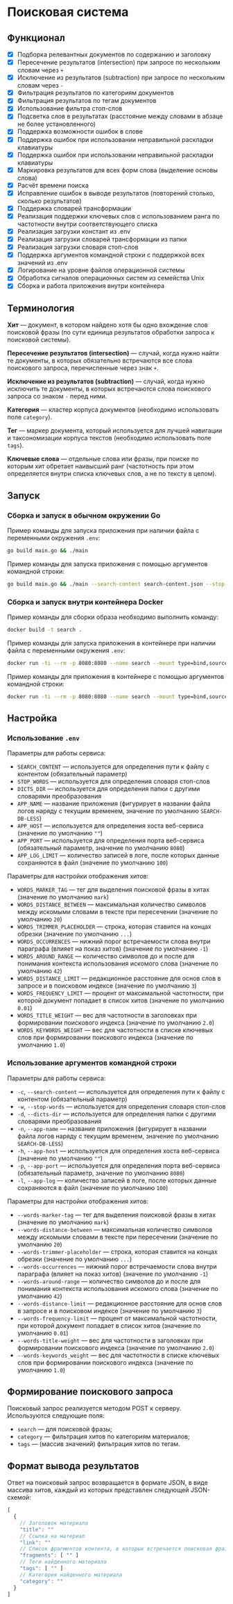 # Поисковая система

## Функционал

- [x] Подборка релевантных документов по содержанию и заголовку
- [x] Пересечение результатов (intersection) при запросе по нескольким словам через `+`
- [x] Исключение из результатов (subtraction) при запросе по нескольким словам через `-`
- [x] Фильтрация результатов по категориям документов
- [x] Фильтрация результатов по тегам документов
- [x] Использование фильтра стоп-слов
- [x] Подсветка слов в результатах (расстояние между словами в абзаце не более установленного)
- [x] Поддержка возможности ошибок в слове
- [x] Поддержка ошибок при использовании неправильной раскладки клавиатуры
- [x] Поддержка ошибок при использовании неправильной раскладки клавиатуры
- [x] Маркировка результатов для всех форм слова (выделение основы слова)
- [x] Расчёт времени поиска
- [x] Исправление ошибок в выводе результатов (повторений столько, сколько результатов)
- [x] Поддержка словарей трансформации
- [x] Реализация поддержки ключевых слов с использованием ранга по частотности внутри соответствующего списка
- [x] Реализация загрузки констант из .env
- [x] Реализация загрузки словарей трансформации из папки
- [x] Реализация загрузки словаря стоп-слов
- [x] Поддержка аргументов командной строки с поддержкой всех значений из .env
- [x] Логирование на уровне файлов операционной системы
- [x] Обработка сигналов операционных систем из семейства Unix
- [x] Сборка и работа приложения внутри контейнера

## Терминология

**Хит** — документ, в котором найдено хотя бы одно вхождение слов поисковой фразы (по сути единица результатов обработки запроса к поисковой системы).

**Пересечение результатов (intersection)** — случай, когда нужно найти те документы, в которых обязательно встречаются все слова поискового запроса, перечисленные через знак `+`.

**Исключение из результатов (subtraction)** — случай, когда нужно исключить те документы, в которых встречаются слова поискового запроса со знаком `-` перед ними.

**Категория** — кластер корпуса документов (необходимо использовать поле `category`).

**Тег** — маркер документа, который используется для лучшей навигации и таксономизации корпуса текстов (необходимо использовать поле `tags`).

**Ключевые слова** — отдельные слова или фразы, при поиске по которым хит обретает наивысший ранг (частотность при этом определяется внутри списка ключевых слов, а не по тексту в целом).

## Запуск

### Сборка и запуск в обычном окружении Go

Пример команды для запуска приложения при наличии файла с переменными окружения `.env`:

```bash
go build main.go && ./main
```

Пример команды для запуска приложения с помощью аргументов командной строки:

```bash
go build main.go && ./main --search-content search-content.json --stop-words stop-search.json --dicts-dir dics --app-port 8080
```

### Сборка и запуск внутри контейнера Docker

Пример команды для сборки образа необходимо выполнить команду:

```bash
docker build -t search .
```

Пример команды для запуска приложения в контейнере при наличии файла с переменными окружения `.env`:

```bash
docker run -ti --rm -p 8080:8080 --name search --mount type=bind,source="$(pwd)",target=/app/data search
```

Пример команды для приложения в контейнере с помощью аргументов командной строки:

```bash
docker run -ti --rm -p 8080:8080 --name search --mount type=bind,source="$(pwd)",target=/app/data search --search-content data/search-content.json --stop-words data/stop-search.json --dicts-dir data/dics --app-port 8080
```

## Настройка

### Использование `.env`

Параметры для работы сервиса:

- `SEARCH_CONTENT` — используется для определения пути к файлу с контентом (обязательный параметр)
- `STOP_WORDS` — используется для определения словаря стоп-слов
- `DICTS_DIR` — используется для определения папки с другими словарями преобразования
- `APP_NAME` — название приложения (фигурирует в названии файла логов наряду с текущим временем, значение по умолчанию `SEARCH-DB-LESS`)
- `APP_HOST` — используется для определения хоста веб-сервиса (значение по умолчанию `""`)
- `APP_PORT` — используется для определения порта веб-сервиса (обязательный параметр, значение по умолчанию `8080`)
- `APP_LOG_LIMIT` — количество записей в логе, после которых данные сохраняются в файл (значение по умолчанию `100`)

Параметры для настройки отображения хитов:

- `WORDS_MARKER_TAG` — тег для выделения поисковой фразы в хитах (значение по умолчанию `mark`)
- `WORDS_DISTANCE_BETWEEN` — максимальная количество символов между искомыми словами в тексте при пересечении (значение по умолчанию `20`)
- `WORDS_TRIMMER_PLACEHOLDER` — строка, которая ставится на концах  обрезки (значение по умолчанию `...`)
- `WORDS_OCCURRENCES` — нижний порог встречаемости слова внутри параграфа (влияет на показ хитов) (значение по умолчанию `-1`)
- `WORDS_AROUND_RANGE` — количество символов до и после для понимания контекста использования искомого слова (значение по умолчанию `42`)
- `WORDS_DISTANCE_LIMIT` — редакционное расстояние для основ слов в запросе и в поисковом индексе (значение по умолчанию `3`)
- `WORDS_FREQUENCY_LIMIT` — процент от максимальной частотности, при которой документ попадает в список хитов (значение по умолчанию `0.01`)
- `WORDS_TITLE_WEIGHT` — вес для частотности в заголовках при формировании поискового индекса (значение по умолчанию `2.0`)
- `WORDS_KEYWORDS_WEIGHT` — вес для частотности в списке ключевых слов при формировании поискового индекса (значение по умолчанию `1.0`)

### Использование аргументов командной строки

Параметры для работы сервиса:

- `-c`, `--search-content` — используется для определения пути к файлу с контентом (обязательный параметр)
- `-w`, `--stop-words` — используется для определения словаря стоп-слов
- `-d`, `--dicts-dir` — используется для определения папки с другими словарями преобразования
- `-n`, `--app-name` — название приложения (фигурирует в названии файла логов наряду с текущим временем, значение по умолчанию `SEARCH-DB-LESS`)
- `-h`, `--app-host` — используется для определения хоста веб-сервиса (значение по умолчанию `""`)
- `-p`, `--app-port` — используется для определения порта веб-сервиса (обязательный параметр, значение по умолчанию `8080`)
- `-l`, `--app-log` — количество записей в логе, после которых данные сохраняются в файл (значение по умолчанию `100`)

Параметры для настройки отображения хитов:

- `--words-marker-tag` — тег для выделения поисковой фразы в хитах (значение по умолчанию `mark`)
- `--words-distance-between` — максимальная количество символов между искомыми словами в тексте при пересечении (значение по умолчанию `20`)
- `--words-trimmer-placeholder` — строка, которая ставится на концах  обрезки (значение по умолчанию `...`)
- `--words-occurrences` — нижний порог встречаемости слова внутри параграфа (влияет на показ хитов) (значение по умолчанию `-1`)
- `--words-around-range` — количество символов до и после для понимания контекста использования искомого слова (значение по умолчанию `42`)
- `--words-distance-limit` — редакционное расстояние для основ слов в запросе и в поисковом индексе (значение по умолчанию `3`)
- `--words-frequency-limit` — процент от максимальной частотности, при которой документ попадает в список хитов (значение по умолчанию `0.01`)
- `--words-title-weight` — вес для частотности в заголовках при формировании поискового индекса (значение по умолчанию `2.0`)
- `--words-keywords_weight` — вес для частотности в списке ключевых слов при формировании поискового индекса (значение по умолчанию `1.0`)

## Формирование поискового запроса

Поисковый запрос реализуется методом POST к серверу. Используются следующие поля:

- `search` — для поисковой фразы;
- `category` — фильтрация хитов по категориям материалов;
- `tags` — (массив значений) фильтрация хитов по тегам.

## Формат вывода результатов

Ответ на поисковый запрос возвращается в формате JSON, в виде массива хитов, каждый из которых представлен следующей JSON-схемой:

```javascript
[
  {
    // Заголовок материала
    "title": ""
    // Ссылка на материал
    "link": ""
    // Список фрагментов контента, в которых встречается поисковая фраза
    "fragments": [ "" ]
    // Теги найденного материала
    "tags": [ "" ]
    // Категория найденного материала
    "category": ""
  }
]
```
